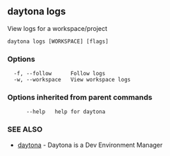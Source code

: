## daytona logs

View logs for a workspace/project

```
daytona logs [WORKSPACE] [flags]
```

### Options

```
  -f, --follow      Follow logs
  -w, --workspace   View workspace logs
```

### Options inherited from parent commands

```
      --help   help for daytona
```

### SEE ALSO

* [daytona](daytona.md)	 - Daytona is a Dev Environment Manager

